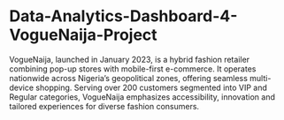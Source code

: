 # Data-Analytics-Dashboard-4-VogueNaija-Project
VogueNaija, launched in January 2023, is a hybrid fashion retailer combining pop-up stores with mobile-first e-commerce. It operates nationwide across Nigeria’s geopolitical zones, offering seamless multi-device shopping. Serving over 200 customers segmented into VIP and Regular categories, VogueNaija emphasizes accessibility, innovation and tailored experiences for diverse fashion consumers.
